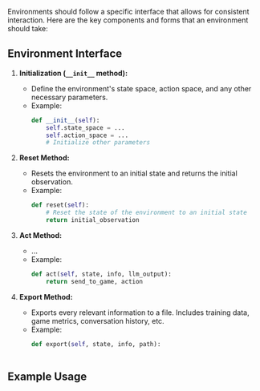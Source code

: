 Environments should follow a specific interface that allows for consistent interaction. Here are the key components and forms that an environment should take:

## Environment Interface

1. **Initialization (`__init__` method):**
   - Define the environment's state space, action space, and any other necessary parameters.
   - Example:
     ```python
     def __init__(self):
         self.state_space = ...
         self.action_space = ...
         # Initialize other parameters
     ```

2. **Reset Method:**
   - Resets the environment to an initial state and returns the initial observation.
   - Example:
     ```python
     def reset(self):
         # Reset the state of the environment to an initial state
         return initial_observation
     ```

3. **Act Method:**
   - ...
   - Example:
     ```python
     def act(self, state, info, llm_output):
         return send_to_game, action
     ```

3. **Export Method:**
   - Exports every relevant information to a file. Includes training data, game metrics, conversation history, etc.
   - Example:
     ```python
     def export(self, state, info, path):
         
     ```

## Example Usage
